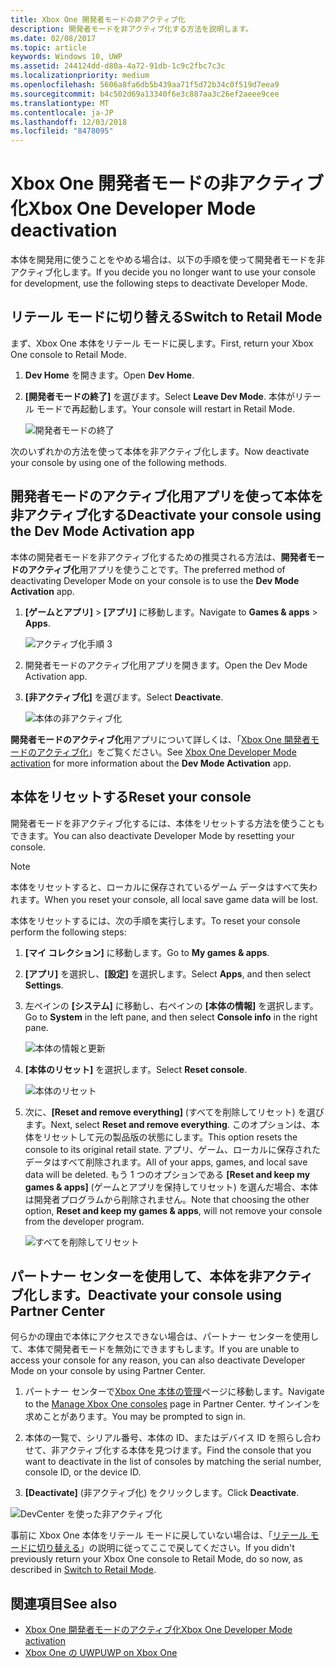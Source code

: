```yaml
---
title: Xbox One 開発者モードの非アクティブ化
description: 開発者モードを非アクティブ化する方法を説明します。
ms.date: 02/08/2017
ms.topic: article
keywords: Windows 10, UWP
ms.assetid: 244124dd-d80a-4a72-91db-1c9c2fbc7c3c
ms.localizationpriority: medium
ms.openlocfilehash: 5606a8fa6db5b439aa71f5d72b34c0f519d7eea9
ms.sourcegitcommit: b4c502d69a13340f6e3c887aa3c26ef2aeee9cee
ms.translationtype: MT
ms.contentlocale: ja-JP
ms.lasthandoff: 12/03/2018
ms.locfileid: "8478095"
---
```

# <a name="xbox-one-developer-mode-deactivation"></a><span data-ttu-id="53fbd-104">Xbox One 開発者モードの非アクティブ化</span><span class="sxs-lookup"><span data-stu-id="53fbd-104">Xbox One Developer Mode deactivation</span></span>

<span data-ttu-id="53fbd-105">本体を開発用に使うことをやめる場合は、以下の手順を使って開発者モードを非アクティブ化します。</span><span class="sxs-lookup"><span data-stu-id="53fbd-105">If you decide you no longer want to use your console for development, use the following steps to deactivate Developer Mode.</span></span>

## <a name="switch-to-retail-mode"></a><span data-ttu-id="53fbd-106">リテール モードに切り替える</span><span class="sxs-lookup"><span data-stu-id="53fbd-106">Switch to Retail Mode</span></span>

<span data-ttu-id="53fbd-107">まず、Xbox One 本体をリテール モードに戻します。</span><span class="sxs-lookup"><span data-stu-id="53fbd-107">First, return your Xbox One console to Retail Mode.</span></span>

1. <span data-ttu-id="53fbd-108">**Dev Home** を開きます。</span><span class="sxs-lookup"><span data-stu-id="53fbd-108">Open **Dev Home**.</span></span>

2. <span data-ttu-id="53fbd-109">**[開発者モードの終了]** を選びます。</span><span class="sxs-lookup"><span data-stu-id="53fbd-109">Select **Leave Dev Mode**.</span></span>  <span data-ttu-id="53fbd-110">本体がリテール モードで再起動します。</span><span class="sxs-lookup"><span data-stu-id="53fbd-110">Your console will restart in Retail Mode.</span></span>  

   ![開発者モードの終了](images/devkit-deactivation-1.png)

<span data-ttu-id="53fbd-112">次のいずれかの方法を使って本体を非アクティブ化します。</span><span class="sxs-lookup"><span data-stu-id="53fbd-112">Now deactivate your console by using one of the following methods.</span></span>

## <a name="deactivate-your-console-using-the-dev-mode-activation-app"></a><span data-ttu-id="53fbd-113">開発者モードのアクティブ化用アプリを使って本体を非アクティブ化する</span><span class="sxs-lookup"><span data-stu-id="53fbd-113">Deactivate your console using the Dev Mode Activation app</span></span>

<span data-ttu-id="53fbd-114">本体の開発者モードを非アクティブ化するための推奨される方法は、**開発者モードのアクティブ化**用アプリを使うことです。</span><span class="sxs-lookup"><span data-stu-id="53fbd-114">The preferred method of deactivating Developer Mode on your console is to use the **Dev Mode Activation** app.</span></span> 

1. <span data-ttu-id="53fbd-115">**[ゲームとアプリ]** > **[アプリ]** に移動します。</span><span class="sxs-lookup"><span data-stu-id="53fbd-115">Navigate to **Games & apps** > **Apps**.</span></span>
  
   ![アクティブ化手順 3](images/devkit-deactivation-5.png)    
   
2.  <span data-ttu-id="53fbd-117">開発者モードのアクティブ化用アプリを開きます。</span><span class="sxs-lookup"><span data-stu-id="53fbd-117">Open the Dev Mode Activation app.</span></span>

3.  <span data-ttu-id="53fbd-118">**[非アクティブ化]** を選びます。</span><span class="sxs-lookup"><span data-stu-id="53fbd-118">Select **Deactivate**.</span></span>
  
    ![本体の非アクティブ化](images/deactivation-app.png)

<span data-ttu-id="53fbd-120">**開発者モードのアクティブ化**用アプリについて詳しくは、「[Xbox One 開発者モードのアクティブ化](devkit-activation.md)」をご覧ください。</span><span class="sxs-lookup"><span data-stu-id="53fbd-120">See [Xbox One Developer Mode activation](devkit-activation.md) for more information about the **Dev Mode Activation** app.</span></span> 

## <a name="reset-your-console"></a><span data-ttu-id="53fbd-121">本体をリセットする</span><span class="sxs-lookup"><span data-stu-id="53fbd-121">Reset your console</span></span>

<span data-ttu-id="53fbd-122">開発者モードを非アクティブ化するには、本体をリセットする方法を使うこともできます。</span><span class="sxs-lookup"><span data-stu-id="53fbd-122">You can also deactivate Developer Mode by resetting your console.</span></span>  

> [!NOTE]
> <span data-ttu-id="53fbd-123">本体をリセットすると、ローカルに保存されているゲーム データはすべて失われます。</span><span class="sxs-lookup"><span data-stu-id="53fbd-123">When you reset your console, all local save game data will be lost.</span></span>

<span data-ttu-id="53fbd-124">本体をリセットするには、次の手順を実行します。</span><span class="sxs-lookup"><span data-stu-id="53fbd-124">To reset your console perform the following steps:</span></span>

1.  <span data-ttu-id="53fbd-125">**[マイ コレクション]** に移動します。</span><span class="sxs-lookup"><span data-stu-id="53fbd-125">Go to **My games & apps**.</span></span>

2.  <span data-ttu-id="53fbd-126">**[アプリ]** を選択し、**[設定]** を選択します。</span><span class="sxs-lookup"><span data-stu-id="53fbd-126">Select **Apps**, and then select **Settings**.</span></span>

3.  <span data-ttu-id="53fbd-127">左ペインの **[システム]** に移動し、右ペインの **[本体の情報]** を選択します。</span><span class="sxs-lookup"><span data-stu-id="53fbd-127">Go to **System** in the left pane, and then select **Console info** in the right pane.</span></span>   
   
    ![本体の情報と更新](images/devkit-deactivation-2.png)  
    
4.  <span data-ttu-id="53fbd-129">**[本体のリセット]** を選択します。</span><span class="sxs-lookup"><span data-stu-id="53fbd-129">Select **Reset console**.</span></span>
    
    ![本体のリセット](images/devkit-deactivation-3.png)
    
5.  <span data-ttu-id="53fbd-131">次に、**[Reset and remove everything]** (すべてを削除してリセット) を選びます。</span><span class="sxs-lookup"><span data-stu-id="53fbd-131">Next, select **Reset and remove everything**.</span></span> <span data-ttu-id="53fbd-132">このオプションは、本体をリセットして元の製品版の状態にします。</span><span class="sxs-lookup"><span data-stu-id="53fbd-132">This option resets the console to its original retail state.</span></span>  <span data-ttu-id="53fbd-133">アプリ、ゲーム、ローカルに保存されたデータはすべて削除されます。</span><span class="sxs-lookup"><span data-stu-id="53fbd-133">All of your apps, games, and local save data will be deleted.</span></span> <span data-ttu-id="53fbd-134">もう 1 つのオプションである **[Reset and keep my games & apps]** (ゲームとアプリを保持してリセット) を選んだ場合、本体は開発者プログラムから削除されません。</span><span class="sxs-lookup"><span data-stu-id="53fbd-134">Note that choosing the other option, **Reset and keep my games & apps**, will not remove your console from the developer program.</span></span>  
   
    ![すべてを削除してリセット](images/devkit-deactivation-4.png)

## <a name="deactivate-your-console-using-partner-center"></a><span data-ttu-id="53fbd-136">パートナー センターを使用して、本体を非アクティブ化します。</span><span class="sxs-lookup"><span data-stu-id="53fbd-136">Deactivate your console using Partner Center</span></span>

<span data-ttu-id="53fbd-137">何らかの理由で本体にアクセスできない場合は、パートナー センターを使用して、本体で開発者モードを無効にできますもします。</span><span class="sxs-lookup"><span data-stu-id="53fbd-137">If you are unable to access your console for any reason, you can also deactivate Developer Mode on your console by using Partner Center.</span></span>

1. <span data-ttu-id="53fbd-138">パートナー センターで[Xbox One 本体の管理](https://partner.microsoft.com/xboxdevices)ページに移動します。</span><span class="sxs-lookup"><span data-stu-id="53fbd-138">Navigate to the [Manage Xbox One consoles](https://partner.microsoft.com/xboxdevices) page in Partner Center.</span></span> <span data-ttu-id="53fbd-139">サインインを求めことがあります。</span><span class="sxs-lookup"><span data-stu-id="53fbd-139">You may be prompted to sign in.</span></span>

2. <span data-ttu-id="53fbd-140">本体の一覧で、シリアル番号、本体の ID、またはデバイス ID を照らし合わせて、非アクティブ化する本体を見つけます。</span><span class="sxs-lookup"><span data-stu-id="53fbd-140">Find the console that you want to deactivate in the list of consoles by matching the serial number, console ID, or the device ID.</span></span>  

3. <span data-ttu-id="53fbd-141">**[Deactivate]** (非アクティブ化) をクリックします。</span><span class="sxs-lookup"><span data-stu-id="53fbd-141">Click **Deactivate**.</span></span>  
  
![DevCenter を使った非アクティブ化](images/devkit-deactivation-6.png)

<span data-ttu-id="53fbd-143">事前に Xbox One 本体をリテール モードに戻していない場合は、「[リテール モードに切り替える](#switch-to-retail-mode)」の説明に従ってここで戻してください。</span><span class="sxs-lookup"><span data-stu-id="53fbd-143">If you didn't previously return your Xbox One console to Retail Mode, do so now, as described in [Switch to Retail Mode](#switch-to-retail-mode).</span></span>

## <a name="see-also"></a><span data-ttu-id="53fbd-144">関連項目</span><span class="sxs-lookup"><span data-stu-id="53fbd-144">See also</span></span>
- [<span data-ttu-id="53fbd-145">Xbox One 開発者モードのアクティブ化</span><span class="sxs-lookup"><span data-stu-id="53fbd-145">Xbox One Developer Mode activation</span></span>](devkit-activation.md)
- [<span data-ttu-id="53fbd-146">Xbox One の UWP</span><span class="sxs-lookup"><span data-stu-id="53fbd-146">UWP on Xbox One</span></span>](index.md)
